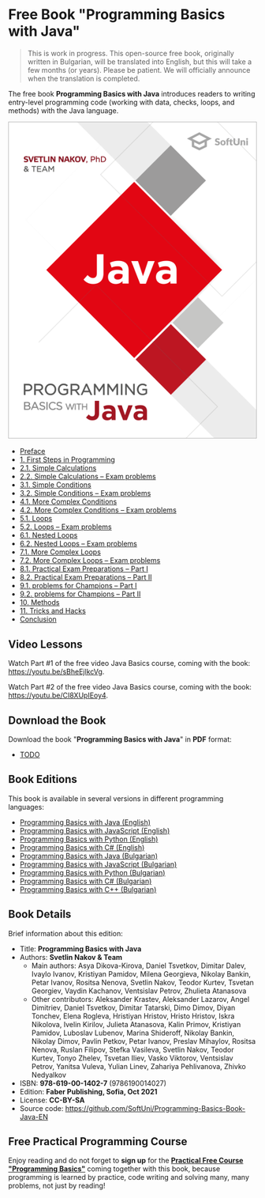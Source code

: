 # Free Book "Programming Basics with Java"

> This is work in progress. This open-source free book, originally written in Bulgarian, will be translated into English, but this will take a few months (or years). Please be patient. We will officially announce when the translation is completed.

The free book **Programming Basics with Java** introduces readers to writing entry-level programming code (working with data, checks, loops, and methods) with the Java language.

<a href="#"><img src="/assets/Java-Programming-Basics-Book-Cover.png" alt="Programming Basics with Java Book - Cover" class="readme-book-cover-image"/></a>

* [Preface](chapter-00-preface.md)
* [1. First Steps in Programming](chapter-01-first-steps-in-programming.md)
* [2.1. Simple Calculations](chapter-02-simple-calculations.md)
* [2.2. Simple Calculations – Exam problems](chapter-02-simple-calculations-exam-problems.md)
* [3.1. Simple Conditions](chapter-03-simple-conditions.md)
* [3.2. Simple Conditions – Exam problems](chapter-03-simple-conditions-exam-problems.md)
* [4.1. More Complex Conditions](chapter-04-complex-conditions.md)
* [4.2. More Complex Conditions – Exam problems](chapter-04-complex-conditions-exam-problems.md)
* [5.1. Loops](chapter-05-loops.md)
* [5.2. Loops – Exam problems](chapter-05-loops-exam-problems.md)
* [6.1. Nested Loops](chapter-06-nested-loops.md)
* [6.2. Nested Loops – Exam problems](chapter-06-nested-loops-exam-problems.md)
* [7.1. More Complex Loops](chapter-07-complex-loops.md)
* [7.2. More Complex Loops – Exam problems](chapter-07-complex-loops-exam-problems.md)
* [8.1. Practical Exam Preparations – Part I](chapter-08-exam-preparation.md)
* [8.2. Practical Exam Preparations – Part II](chapter-08-exam-preparation-part-2.md)
* [9.1. problems for Champions – Part I](chapter-09-problems-for-champions.md)
* [9.2. problems for Champions – Part II](chapter-09-problems-for-champions-part-2.md)
* [10. Methods](chapter-10-methods.md)
* [11. Tricks and Hacks](chapter-11-tricks-and-hacks.md)
* [Conclusion](chapter-12-conclusion.md)

## Video Lessons

Watch Part #1 of the free video Java Basics course, coming with the book: https://youtu.be/sBheEjlkcVg.

Watch Part #2 of the free video Java Basics course, coming with the book: https://youtu.be/CI8XUpIEoy4.

## Download the Book

Download the book "**Programming Basics with Java**" in **PDF** format:
* <a href="#">TODO</a>

## Book Editions

This book is available in several versions in different programming languages:
* [Programming Basics with Java (English)](https://java-book.softuni.org)
* [Programming Basics with JavaScript (English)](https://js-book.softuni.org)
* [Programming Basics with Python (English)](https://python-book.softuni.org)
* [Programming Basics with C# (English)](https://csharp-book.softuni.org)
* [Programming Basics with Java (Bulgarian)](https://java-book.softuni.bg)
* [Programming Basics with JavaScript (Bulgarian)](https://js-book.softuni.bg)
* [Programming Basics with Python (Bulgarian)](https://python-book.softuni.bg)
* [Programming Basics with C# (Bulgarian)](https://csharp-book.softuni.bg)
* [Programming Basics with C++ (Bulgarian)](https://cpp-book.softuni.bg)

## Book Details

Brief information about this edition:
* Title: **Programming Basics with Java**
* Authors: **Svetlin Nakov & Team**
  * Main authors: Asya Dikova-Kirova, Daniel Tsvetkov, Dimitar Dalev, Ivaylo Ivanov, Kristiyan Pamidov, Milena Georgieva, Nikolay Bankin, Petar Ivanov, Rositsa Nenova, Svetlin Nakov, Teodor Kurtev, Tsvetan Georgiev, Vaydin Kachanov, Ventsislav Petrov, Zhulieta Atanasova
  * Other contributors: Aleksander Krastev, Aleksander Lazarov, Angel Dimitriev, Daniel Tsvetkov, Dimitar Tatarski, Dimo Dimov, Diyan Tonchev, Elena Rogleva, Hristiyan Hristov, Hristo Hristov, Iskra Nikolova, Ivelin Kirilov, Julieta Atanasova, Kalin Primov, Kristiyan Pamidov, Luboslav Lubenov, Marina Shideroff, Nikolay Bankin, Nikolay Dimov, Pavlin Petkov, Petar Ivanov, Preslav Mihaylov, Rositsa Nenova, Ruslan Filipov, Stefka Vasileva, Svetlin Nakov, Teodor Kurtev, Tonyo Zhelev, Tsvetan Iliev, Vasko Viktorov, Ventsislav Petrov, Yanitsa Vuleva, Yulian Linev, Zahariya Pehlivanova, Zhivko Nedyalkov
* ISBN: **978-619-00-1402-7** (9786190014027)
* Edition: **Faber Publishing, Sofia, Oct 2021**
* License: **CC-BY-SA**
* Source code: https://github.com/SoftUni/Programming-Basics-Book-Java-EN

## Free Practical Programming Course

Enjoy reading and do not forget to **sign up** for the [**Practical Free Course "Programming Basics"**](https://softuni.org) coming together with this book, because programming is learned by practice, code writing and solving many, many problems, not just by reading!
